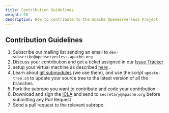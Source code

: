 ```yaml
---
title: Contribution Guidelines
weight: 10
description: How to contribute to the Apache OpenServerless Project
---
```

## Contribution Guidelines

1. Subscribe our mailing list sending an email to `dev-subscribe@openserverless.apache.org`
2. Discuss your contribution and get a ticket assigned in our [Issue Tracker](https://github.com/apache/openserverless/issues)
3. setup your virtual machine as described [here](https://github.com/apache/openserverless) .
4. Learn about [git submodules](https://git-scm.com/book/en/v2/Git-Tools-Submodules) (we use them), and use the script `update-tree.sh` to update your source tree to the latest version of all the branches.
5. Fork the subrepo you want to contribute and code your contribution.
6. Download and sign the [ICLA](https://www.apache.org/licenses/icla.pdf) and send to `secretary@apache.org` before submitting any Pull Request
7. Send a pull request to the relevant subrepo.